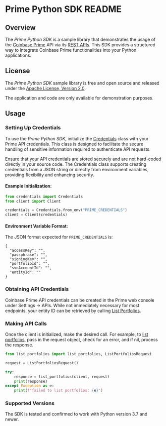# Prime Python SDK README

## Overview

The *Prime Python SDK* is a sample library that demonstrates the usage of the [Coinbase Prime](https://prime.coinbase.com/) API via its [REST APIs](https://docs.cdp.coinbase.com/prime/reference). This SDK provides a structured way to integrate Coinbase Prime functionalities into your Python applications.

## License

The *Prime Python SDK* sample library is free and open source and released under the [Apache License, Version 2.0](LICENSE).

The application and code are only available for demonstration purposes.

## Usage

### Setting Up Credentials

To use the *Prime Python SDK*, initialize the [Credentials](credentials.py) class with your Prime API credentials. This class is designed to facilitate the secure handling of sensitive information required to authenticate API requests.

Ensure that your API credentials are stored securely and are not hard-coded directly in your source code. The Credentials class supports creating credentials from a JSON string or directly from environment variables, providing flexibility and enhancing security.

#### Example Initialization:
```python
from credentials import Credentials
from client import Client

credentials = Credentials.from_env("PRIME_CREDENTIALS")
client = Client(credentials)
```

#### Environment Variable Format: 

The JSON format expected for `PRIME_CREDENTIALS` is:

```
{
  "accessKey": "",
  "passphrase": "",
  "signingKey": "",
  "portfolioId": "",
  "svcAccountId": "",
  "entityId": ""
}
```

### Obtaining API Credentials 

Coinbase Prime API credentials can be created in the Prime web console under Settings -> APIs. While not immediately necessary for most endpoints, your entity ID can be retrieved by calling [List Portfolios](https://docs.cdp.coinbase.com/prime/reference/primerestapi_getportfolios).

### Making API Calls
Once the client is initialized, make the desired call. For example, to [list portfolios](https://github.com/coinbase-samples/prime-sdk-py/blob/main/list_portfolios.py),
pass in the request object, check for an error, and if nil, process the response.


```python
from list_portfolios import list_portfolios, ListPortfoliosRequest

request = ListPortfoliosRequest()

try:
    response = list_portfolios(client, request)
    print(response)
except Exception as e:
    print(f"failed to list portfolios: {e}")
```

### Supported Versions
The SDK is tested and confirmed to work with Python version 3.7 and newer.
